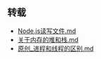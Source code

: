 ## 转载
- [Node.js读写文件.md](./src/docs/转载/src/Node.js读写文件.md)
- [关于内存的堆和栈.md](./src/docs/转载/src/关于内存的堆和栈.md)
- [原创_进程和线程的区别.md](./src/docs/转载/src/原创_进程和线程的区别.md)
